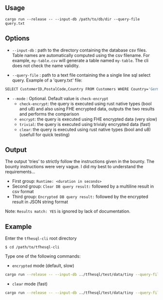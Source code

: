 
## Usage

```
cargo run --release -- --input-db /path/to/db/dir --query-file query.txt
```

## Options

- ``--input-db`` : path to the directory containing the database csv files. 
Table names are automatically computed using the csv filename. For example, ``my-table.csv``
will generate a table named ``my-table``. The cli does not check the name validity.

- ``--query-file`` : path to a text file containing the a single line sql select query. Example of a 'query.txt' file:

```bash
SELECT CustomerID,PostalCode,Country FROM Customers WHERE Country='Germany'
```
- ``--mode`` : Optional. Default value is ``check-encrypt``
    - ``check-encrypt``: the query is executed using rust native types (bool and u8) and also using FHE encrypted data, outputs the two results and performs the comparison
    - ``encrypt``: the query is executed using FHE encrypted data (very slow)
    - ``trivial``: the query is executed using trivialy encrypted data (fast)
    - ``clear``: the query is executed using rust native types (bool and u8) (usefull for quick testing)

## Output

The output 'tries' to strictly follow the instructions given in the bounty. The bounty instructions were very vague. I did my best to understand the requirements...

- First group: ``Runtime: <duration in seconds>``
- Second group: ``Clear DB query result:`` followed by a multiline result in csv format
- Third group: ``Encrypted DB query result:`` followed by the encrypted result in JSON string format

Note: ``Results match: YES`` is ignored by lack of documentation.

## Example

Enter the ``tfhesql-cli`` root directory
```
$ cd /path/to/tfhesql-cli
```

Type one of the following commands:

- ``encrypted`` mode (default, slow)
```bash
cargo run --release -- --input-db ../tfhesql/test/data/tiny --query-file ../tfhesql/test/queries/query-eq.txt 
```

- ``clear`` mode (fast)
```bash
cargo run --release -- --input-db ../tfhesql/test/data/tiny --query-file ../tfhesql/test/queries/query-eq.txt --mode clear 
```

